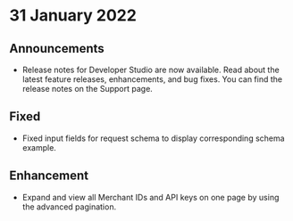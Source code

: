 # 31 January 2022
## Announcements
- Release notes for Developer Studio are now available. Read about the latest feature releases, enhancements, and bug fixes. You can find the release notes on the Support page.  
## Fixed
- Fixed input fields for request schema to display corresponding schema example.
## Enhancement
- Expand and view all Merchant IDs and API keys on one page by using the advanced pagination. 
